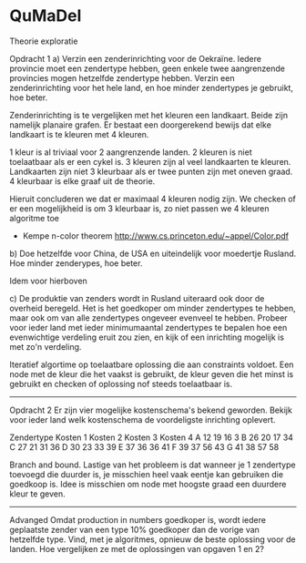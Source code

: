 # QuMaDel



Theorie exploratie

Opdracht 1
a) Verzin een zenderinrichting voor de Oekraïne. Iedere provincie moet een zendertype hebben, geen enkele twee aangrenzende provincies mogen hetzelfde zendertype hebben. Verzin een zenderinrichting voor het hele land, en hoe minder zendertypes je gebruikt, hoe beter.

Zenderinrichting is te vergelijken met het kleuren een landkaart. Beide zijn namelijk planaire grafen. Er bestaat een doorgerekend bewijs dat elke landkaart is te kleuren met 4 kleuren.

1 kleur is al triviaal voor 2 aangrenzende landen.
2 kleuren is niet toelaatbaar als er een cykel is.
3 kleuren zijn al veel landkaarten te kleuren. Landkaarten zijn niet 3 kleurbaar als er twee punten zijn met oneven graad.
4 kleurbaar is elke graaf uit de theorie.

Hieruit concluderen we dat er maximaal 4 kleuren nodig zijn. We checken of er een mogelijkheid is om 3 kleurbaar is, zo niet passen we 4 kleuren algoritme toe

- Kempe n-color theorem http://www.cs.princeton.edu/~appel/Color.pdf


b) Doe hetzelfde voor China, de USA en uiteindelijk voor moedertje Rusland. Hoe minder zenderypes, hoe beter.

Idem voor hierboven

c) De produktie van zenders wordt in Rusland uiteraard ook door de overheid beregeld. Het is het goedkoper om minder zendertypes te hebben, maar ook om van alle zendertypes ongeveer evenveel te hebben. Probeer voor ieder land met ieder minimumaantal zendertypes te bepalen hoe een evenwichtige verdeling eruit zou zien, en kijk of een inrichting mogelijk is met zo'n verdeling.

Iteratief algortime op toelaatbare oplossing die aan constraints voldoet. Een node met de kleur die het vaakst is gebruikt, de kleur geven die het minst is gebruikt en checken of oplossing nof steeds toelaatbaar is.

------------------------------------------------------------------------------------------------------------------------------------------------------------------------------------------------------------------
Opdracht 2
Er zijn vier mogelijke kostenschema's bekend geworden. Bekijk voor ieder land welk kostenschema de voordeligste inrichting oplevert.

Zendertype	Kosten 1	Kosten 2	Kosten 3	Kosten 4
    A      	  12	     19	       16	        3
    B	        26	     20	       17	       34
    C 	      27	     21	       31	       36
    D	        30	     23	       33	       39
    E	        37	     36	       36	       41
    F	        39	     37	       56	       43
    G	        41	     38	       57	       58

Branch and bound.
Lastige van het probleem is dat wanneer je 1 zendertype toevoegd die duurder is, je misschien heel vaak eentje kan gebruiken die goedkoop is.
Idee is misschien om node met hoogste graad een duurdere kleur te geven.

--------------------------------------------------------------------------------------------------------------------------------------------------------------------------------------------------------
Advanged
Omdat production in numbers goedkoper is, wordt iedere geplaatste zender van een type 10% goedkoper dan de vorige van hetzelfde type. Vind, met je algoritmes, opnieuw de beste oplossing voor de landen. Hoe vergelijken ze met de oplossingen van opgaven 1 en 2?
